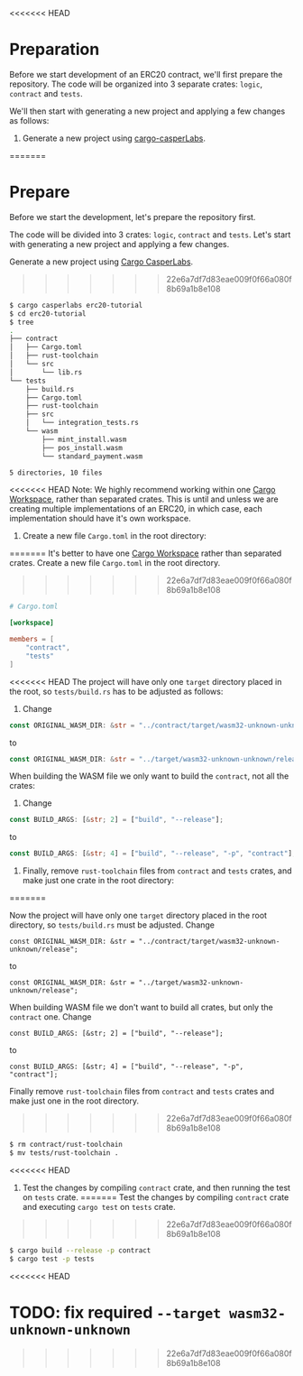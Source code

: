 <<<<<<< HEAD
# Preparation

Before we start development of an ERC20 contract, we'll first prepare the repository. The code will be organized into 3 separate crates: `logic`, `contract` and `tests`.

We'll then start with generating a new project and applying a few changes as follows:

1. Generate a new project using [cargo-casperLabs](setup-of-rust-contract-sdk.html#cargo-casperlabs).

=======
# Prepare

Before we start the development, let's prepare the repository first.

The code will be divided into 3 crates: `logic`, `contract` and `tests`. Let's start with generating a new project and applying a few changes.

Generate a new project using [Cargo CasperLabs](../setup-of-rust-contract-sdk#cargo-casperlabs).
>>>>>>> 22e6a7df7d83eae009f0f66a080f8b69a1b8e108
```bash
$ cargo casperlabs erc20-tutorial
$ cd erc20-tutorial
$ tree
.
├── contract
│   ├── Cargo.toml
│   ├── rust-toolchain
│   └── src
│       └── lib.rs
└── tests
    ├── build.rs
    ├── Cargo.toml
    ├── rust-toolchain
    ├── src
    │   └── integration_tests.rs
    └── wasm
        ├── mint_install.wasm
        ├── pos_install.wasm
        └── standard_payment.wasm

5 directories, 10 files
```

<<<<<<< HEAD
Note: We highly recommend working within one [Cargo Workspace](https://doc.rust-lang.org/book/ch14-03-cargo-workspaces.html), rather than separated crates. This is until and unless we are creating multiple implementations of an ERC20, in which case, each implementation should have it's own workspace.

1. Create a new file `Cargo.toml` in the root directory:

=======
It's better to have one [Cargo Workspace](https://doc.rust-lang.org/book/ch14-03-cargo-workspaces.html) rather than separated crates. Create a new file `Cargo.toml` in the root directory.
>>>>>>> 22e6a7df7d83eae009f0f66a080f8b69a1b8e108
```toml
# Cargo.toml

[workspace]

members = [
    "contract",
    "tests"
]
```

<<<<<<< HEAD
The project will have only one `target` directory placed in the root, so `tests/build.rs` has to be adjusted as follows:

1. Change 

```rust
const ORIGINAL_WASM_DIR: &str = "../contract/target/wasm32-unknown-unknown/release";
```
to
```rust
const ORIGINAL_WASM_DIR: &str = "../target/wasm32-unknown-unknown/release";
```

When building the WASM file we only want to build the `contract`, not all the crates:

1. Change

```rust
const BUILD_ARGS: [&str; 2] = ["build", "--release"];
```
to
```rust
const BUILD_ARGS: [&str; 4] = ["build", "--release", "-p", "contract"];
```

1. Finally, remove `rust-toolchain` files from `contract` and `tests` crates, and make just one crate in the root directory:

=======

Now the project will have only one `target` directory placed in the root directory, so `tests/build.rs` must be adjusted. Change
```
const ORIGINAL_WASM_DIR: &str = "../contract/target/wasm32-unknown-unknown/release";
```
to
```
const ORIGINAL_WASM_DIR: &str = "../target/wasm32-unknown-unknown/release";
```

When building WASM file we don't want to build all crates, but only the `contract` one. Change
```
const BUILD_ARGS: [&str; 2] = ["build", "--release"];
```
to
```
const BUILD_ARGS: [&str; 4] = ["build", "--release", "-p", "contract"];
```

Finally remove `rust-toolchain` files from `contract` and `tests` crates and make just one in the root directory.
>>>>>>> 22e6a7df7d83eae009f0f66a080f8b69a1b8e108
```bash
$ rm contract/rust-toolchain
$ mv tests/rust-toolchain .
```

<<<<<<< HEAD
1. Test the changes by compiling `contract` crate, and then running the test on `tests` crate.
=======
Test the changes by compiling `contract` crate and executing `cargo test` on `tests` crate.
>>>>>>> 22e6a7df7d83eae009f0f66a080f8b69a1b8e108

```bash
$ cargo build --release -p contract 
$ cargo test -p tests
```
<<<<<<< HEAD

TODO: fix required `--target wasm32-unknown-unknown`
=======
>>>>>>> 22e6a7df7d83eae009f0f66a080f8b69a1b8e108
